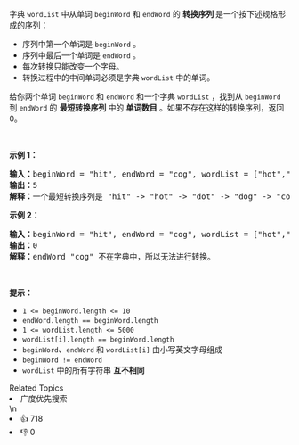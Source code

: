<p>字典 <code>wordList</code> 中从单词 <code>beginWord</code><em> </em>和 <code>endWord</code> 的 <strong>转换序列 </strong>是一个按下述规格形成的序列：</p>

<ul>
	<li>序列中第一个单词是 <code>beginWord</code> 。</li>
	<li>序列中最后一个单词是 <code>endWord</code> 。</li>
	<li>每次转换只能改变一个字母。</li>
	<li>转换过程中的中间单词必须是字典 <code>wordList</code> 中的单词。</li>
</ul>

<p>给你两个单词<em> </em><code>beginWord</code><em> </em>和 <code>endWord</code> 和一个字典 <code>wordList</code> ，找到从 <code>beginWord</code> 到 <code>endWord</code> 的 <strong>最短转换序列</strong> 中的 <strong>单词数目</strong> 。如果不存在这样的转换序列，返回 0。</p>
 

<p><strong>示例 1：</strong></p>

<pre>
<strong>输入：</strong>beginWord = "hit", endWord = "cog", wordList = ["hot","dot","dog","lot","log","cog"]
<strong>输出：</strong>5
<strong>解释：</strong>一个最短转换序列是 "hit" -> "hot" -> "dot" -> "dog" -> "cog", 返回它的长度 5。
</pre>

<p><strong>示例 2：</strong></p>

<pre>
<strong>输入：</strong>beginWord = "hit", endWord = "cog", wordList = ["hot","dot","dog","lot","log"]
<strong>输出：</strong>0
<strong>解释：</strong>endWord "cog" 不在字典中，所以无法进行转换。</pre>

<p> </p>

<p><strong>提示：</strong></p>

<ul>
	<li><code>1 <= beginWord.length <= 10</code></li>
	<li><code>endWord.length == beginWord.length</code></li>
	<li><code>1 <= wordList.length <= 5000</code></li>
	<li><code>wordList[i].length == beginWord.length</code></li>
	<li><code>beginWord</code>、<code>endWord</code> 和 <code>wordList[i]</code> 由小写英文字母组成</li>
	<li><code>beginWord != endWord</code></li>
	<li><code>wordList</code> 中的所有字符串 <strong>互不相同</strong></li>
</ul>
<div><div>Related Topics</div><div><li>广度优先搜索</li></div></div>\n<div><li>👍 718</li><li>👎 0</li></div>